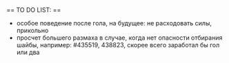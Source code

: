 == TO DO LIST: ==
 * особое поведение после гола, на будущее: не расходовать силы, прикольно
 * просчет большего размаха в случае, когда нет опасности отбирания шайбы, например: #435519, 438823, скорее всего заработал бы гол или два
 
